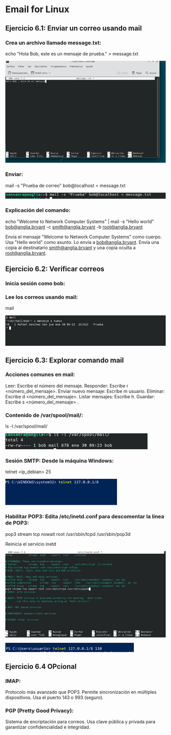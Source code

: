 # Email for Linux

## Ejercicio 6.1: Enviar un correo usando mail

### Crea un archivo llamado message.txt:

echo "Hola Bob, este es un mensaje de prueba." > message.txt

![](https://github.com/rsansan079/Despliegue-de-Aplicaciones-Web/blob/master/Trimestre2/Lab6/Cap1.1.jpg)

### Enviar:

mail -s "Prueba de correo" bob@localhost < message.txt

![](https://github.com/rsansan079/Despliegue-de-Aplicaciones-Web/blob/master/Trimestre2/Lab6/Cap1.3.jpg)

### Explicación del comando:

echo "Welcome to Network Computer Systems" | mail -s "Hello world" bob@anglia.bryant -c smith@anglia.bryant -b root@anglia.bryant

Envía el mensaje "Welcome to Network Computer Systems" como cuerpo.
Usa "Hello world" como asunto.
Lo envía a bob@anglia.bryant.
Envía una copia al destinatario smith@anglia.bryant y una copia oculta a root@anglia.bryant.

##  Ejercicio 6.2: Verificar correos 

### Inicia sesión como bob:

### Lee los correos usando mail:

mail

![](https://github.com/rsansan079/Despliegue-de-Aplicaciones-Web/blob/master/Trimestre2/Lab6/Cap2.1.jpg)

## Ejercicio 6.3: Explorar comando mail

### Acciones comunes en mail:

Leer: Escribe el número del mensaje.
Responder: Escribe r <número_del_mensaje>.
Enviar nuevo mensaje: Escribe m usuario.
Eliminar: Escribe d <número_del_mensaje>.
Listar mensajes: Escribe h.
Guardar: Escribe s <número_del_mensaje> <archivo>.

### Contenido de /var/spool/mail/:

ls -l /var/spool/mail/

![](https://github.com/rsansan079/Despliegue-de-Aplicaciones-Web/blob/master/Trimestre2/Lab6/Cap3.1.jpg)

### Sesión SMTP: Desde la máquina Windows:

telnet <ip_debian> 25

![](https://github.com/rsansan079/Despliegue-de-Aplicaciones-Web/blob/master/Trimestre2/Lab6/Cap3.2.jpg)

### Habilitar POP3: Edita /etc/inetd.conf para descomentar la línea de POP3:

pop3 stream tcp nowait root /usr/sbin/tcpd /usr/sbin/pop3d

Reinicia el servicio inetd

![](https://github.com/rsansan079/Despliegue-de-Aplicaciones-Web/blob/master/Trimestre2/Lab6/Cap3.3.jpg)

![](https://github.com/rsansan079/Despliegue-de-Aplicaciones-Web/blob/master/Trimestre2/Lab6/Cap3.4.jpg)
## Ejercicio 6.4 OPcional

### IMAP:

Protocolo más avanzado que POP3.
Permite sincronización en múltiples dispositivos.
Usa el puerto 143 o 993 (seguro).

### PGP (Pretty Good Privacy):

Sistema de encriptación para correos.
Usa clave pública y privada para garantizar confidencialidad e integridad.


